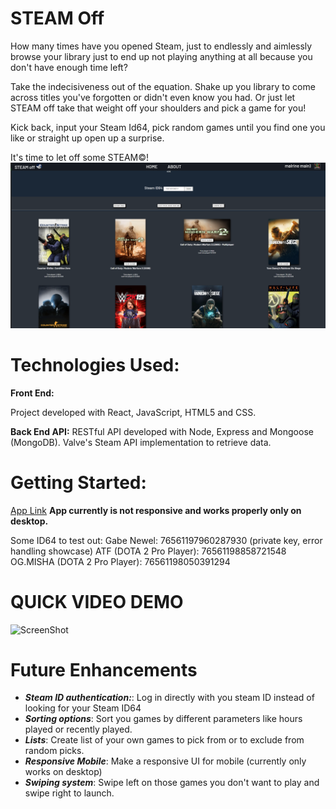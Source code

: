 # STEAM Off
How many times have you opened Steam, just to endlessly and aimlessly browse your library just to end up not playing anything at all because you don't have enough time left?

Take the indecisiveness out of the equation. Shake up you library to come across titles you've forgotten or didn't even know you had. Or just let STEAM off take that weight off your shoulders and pick a game for you!

Kick back, input your Steam Id64, pick random games until you find one you like or straight up open up a surprise.

It's time to let off some STEAM©!
![ScreenShot](/ReadMe_Assets/Screenshot%202022-09-06%20170516.png)

# Technologies Used:
**Front End:**

Project developed with React, JavaScript, HTML5 and CSS.

**Back End API:**
RESTful API developed with Node, Express and Mongoose (MongoDB). Valve's Steam API implementation to retrieve data.

# Getting Started: 
[App Link](https://williethewolf.github.io/SteamOff/#!)
**App currently is not responsive and works properly only on desktop.**

Some ID64 to test out:
Gabe Newel: 76561197960287930 (private key, error handling showcase)
ATF (DOTA 2 Pro Player): 76561198858721548
OG.MISHA (DOTA 2 Pro Player): 76561198050391294

# QUICK VIDEO DEMO

![ScreenShot](/ReadMe_Assets/STEAM%20Off%20-%20HOME%20_%20STEAM%C2%A9%20Off%20-%20Google%20Chrome%202022-09-06%2016-25-21.gif)

# Future Enhancements
- ***Steam ID authentication:***: Log in directly with you steam ID instead of looking for your Steam ID64
- ***Sorting options***: Sort you games by different parameters like hours played or recently played.
- ***Lists***: Create list of your own games to pick from or to exclude from random picks.
- ***Responsive Mobile***:  Make a responsive UI for mobile (currently only works on desktop)
- ***Swiping system***:  Swipe left on those games you don't want to play and swipe right to launch.
